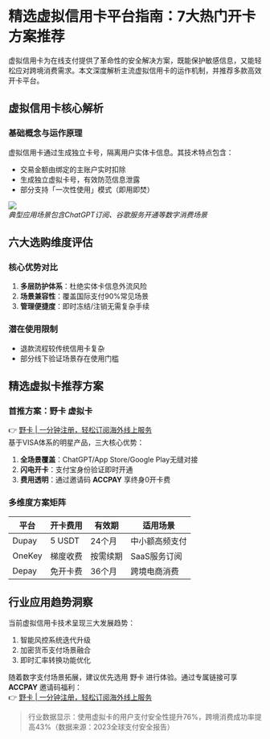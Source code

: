 # 精选虚拟信用卡平台指南：7大热门开卡方案推荐

虚拟信用卡为在线支付提供了革命性的安全解决方案，既能保护敏感信息，又能轻松应对跨境消费需求。本文深度解析主流虚拟信用卡的运作机制，并推荐多款高效开卡平台。

## 虚拟信用卡核心解析

### 基础概念与运作原理
虚拟信用卡通过生成独立卡号，隔离用户实体卡信息。其技术特点包含：
- 交易金额由绑定的主账户实时扣除
- 生成独立虚拟卡号，有效防范信息泄露
- 部分支持「一次性使用」模式（即用即焚）

![](https://via.placeholder.com/800x400?text=虚拟信用卡+运作流程图)  
*典型应用场景包含ChatGPT订阅、谷歌服务开通等数字消费场景*

## 六大选购维度评估

### 核心优势对比
1. **多层防护体系**：杜绝实体卡信息外流风险
2. **场景兼容性**：覆盖国际支付90%常见场景
3. **管理便捷度**：即时冻结/注销无需复杂手续

### 潜在使用限制
- 退款流程较传统信用卡复杂
- 部分线下验证场景存在使用门槛

## 精选虚拟卡推荐方案

### 首推方案：野卡 虚拟卡
👉 [野卡 | 一分钟注册，轻松订阅海外线上服务](https://bbtdd.com/yeka)  
基于VISA体系的明星产品，三大核心优势：
1. **全场景覆盖**：ChatGPT/App Store/Google Play无缝对接
2. **闪电开卡**：支付宝身份验证即时开通
3. **费用透明**：通过邀请码 **ACCPAY** 享终身0开卡费

### 多维度方案矩阵
| 平台    | 开卡费用   | 有效期    | 适用场景           |
|---------|------------|-----------|--------------------|
| Dupay   | 5 USDT     | 24个月    | 中小额高频支付     |
| OneKey  | 梯度收费   | 按需续期  | SaaS服务订阅       |  
| Depay   | 免开卡费   | 36个月    | 跨境电商消费       |

## 行业应用趋势洞察
当前虚拟信用卡技术呈现三大发展趋势：
1. 智能风控系统迭代升级
2. 加密货币支付场景融合
3. 即时汇率转换功能优化

随着数字支付场景拓展，建议优先选用 野卡 进行体验。通过专属链接可享 **ACCPAY** 邀请码福利：  
👉 [野卡 | 一分钟注册，轻松订阅海外线上服务](https://bbtdd.com/yeka)

> 行业数据显示：使用虚拟卡的用户支付安全性提升76%，跨境消费成功率提高43%（数据来源：2023全球支付安全报告）